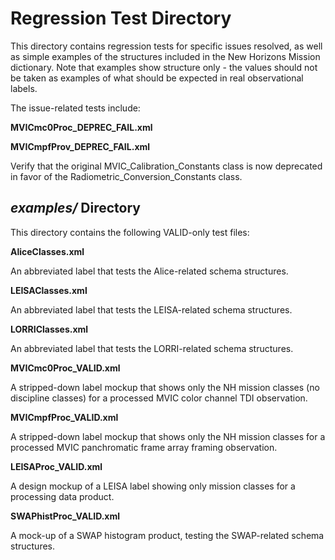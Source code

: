 # Regression Test Directory

This directory contains regression tests for specific issues resolved, as
well as simple examples of the structures included in the New Horizons
Mission dictionary. Note that examples show structure only - the values
should not be taken as examples of what should be expected in real 
observational labels.

The issue-related tests include:

**MVICmc0Proc_DEPREC_FAIL.xml**

**MVICmpfProv_DEPREC_FAIL.xml**

  Verify that the original MVIC_Calibration_Constants class is now deprecated in 
  favor of the Radiometric_Conversion_Constants class.

## *examples/* Directory

This directory contains the following VALID-only test files:
  
**AliceClasses.xml**

  An abbreviated label that tests the Alice-related schema structures.
  
**LEISAClasses.xml**

  An abbreviated label that tests the LEISA-related schema structures.
  
**LORRIClasses.xml**

  An abbreviated label that tests the LORRI-related schema structures.
  
**MVICmc0Proc_VALID.xml**

  A stripped-down label mockup that shows only the NH mission classes (no discipline 
  classes) for a processed MVIC color channel TDI observation. 
  
**MVICmpfProc_VALID.xml**

  A stripped-down label mockup that shows only the NH mission classes for a 
  processed MVIC panchromatic frame array framing observation.
  
**LEISAProc_VALID.xml**

  A design mockup of a LEISA label showing only mission classes for a processing
  data product.
    
**SWAPhistProc_VALID.xml**

  A mock-up of a SWAP histogram product, testing the SWAP-related schema 
  structures.
 